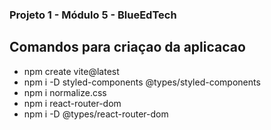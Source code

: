 ### Projeto 1 - Módulo 5 - BlueEdTech


## Comandos para criaçao da aplicacao
- npm create vite@latest
- npm i -D styled-components @types/styled-components 
- npm i normalize.css
- npm i react-router-dom
- npm i -D @types/react-router-dom